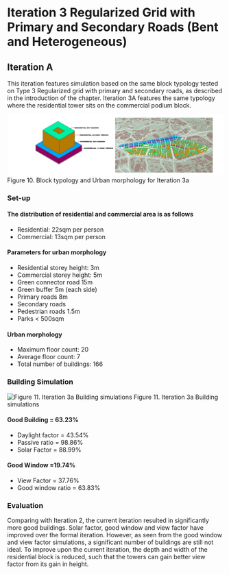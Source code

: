 # Iteration 3 Regularized Grid with Primary and Secondary Roads (Bent and Heterogeneous)

## Iteration A
This iteration features simulation based on the same block typology tested on Type 3 Regularized grid with primary and secondary roads, as described in the introduction of the chapter. Iteration 3A features the same typology where the residential tower sits on the commercial podium block.

![Figure 10. Block typology and Urban morphology for Iteration 3a](./imgs/iteration_3a.png)
Figure 10. Block typology and Urban morphology for Iteration 3a

### Set-up
#### The distribution of residential and commercial area is as follows
* Residential: 22sqm per person
* Commercial: 13sqm per person 
#### Parameters for urban morphology
* Residential storey height: 3m
* Commercial storey height: 5m
* Green connector road 15m
* Green buffer 5m (each side)
* Primary roads 8m
* Secondary roads
* Pedestrian roads 1.5m
* Parks < 500sqm
#### Urban morphology
* Maximum floor count: 20
* Average floor count: 7
* Total number of buildings: 166

### Building Simulation

![Figure 11. Iteration 3a Building simulations](./imgs/eval_3a.png)
Figure 11. Iteration 3a Building simulations

#### Good Building = 63.23%
* Daylight factor = 43.54%
* Passive ratio = 98.86%
* Solar Factor = 88.99% 

#### Good Window =19.74%
* View Factor = 37.76%
* Good window ratio = 63.83%

### Evaluation
Comparing with Iteration 2, the current iteration resulted in significantly more good buildings. Solar factor, good window and view factor have improved over the formal iteration. However, as seen from the good window and view factor simulations, a significant number of buildings are still not ideal.
To improve upon the current iteration, the depth and width of the residential block is reduced, such that the towers can gain better view factor from its gain in height.
